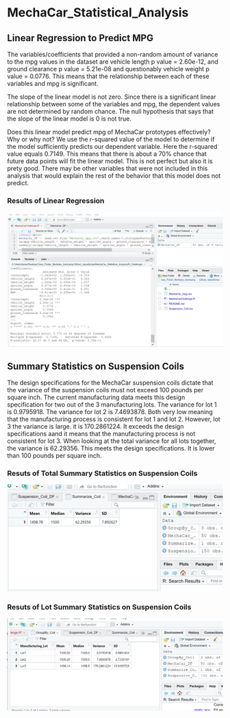 # MechaCar_Statistical_Analysis

## Linear Regression to Predict MPG

The variables/coefficients that provided a non-random amount of variance to the mpg values in the dataset are vehicle length p value = 2.60e-12, and ground clearance p value = 5.21e-08 and questionably vehicle weight p value = 0.0776. This means that the relationship between each of these variables and mpg is significant.  

The slope of the linear model is not zero. Since there is a significant linear relationship between some of the variables and mpg, the dependent values are not determined by random chance. The null hypothesis that says that the slope of the linear model is 0 is not true. 


Does this linear model predict mpg of MechaCar prototypes effectively? Why or why not?
 We use the r-squared value of the model to determine if the model sufficiently predicts our dependent variable. Here the r-squared value equals 0.7149. This means that there is about a 70% chance that future data points will fit the linear model. This is not perfect but also it is prety good. There may be other variables that were not included in this analysis that would explain the rest of the behavior that this model does not predict. 

### Results of Linear Regression
![deliverable_1_results.PNG](deliverable_1_results.PNG)


## Summary Statistics on Suspension Coils

The design specifications for the MechaCar suspension coils dictate that the variance of the suspension coils must not exceed 100 pounds per square inch. The current manufacturing data meets this design specification for two out of the 3 manufacturing lots. The variance for lot 1 is 0.9795918. The variance for lot 2 is 7.4693878. Both very low meaning that the manufacturing process is consistent for lot 1 and lot 2. However, lot 3 the variance is large. it is 170.2861224. It exceeds the design specifications aand it means that the manufacturing process is not consistent for lot 3. When looking at the total variance for all lots together, the variance is 62.29356. This meets the design specifications. It is lower than 100 pounds per square inch. 


### Resuts of Total Summary Statistics on Suspension Coils
![total_summary.PNG](total_summary.PNG)

### Resuts of Lot Summary Statistics on Suspension Coils
![lot_summary.PNG](lot_summary.PNG)









